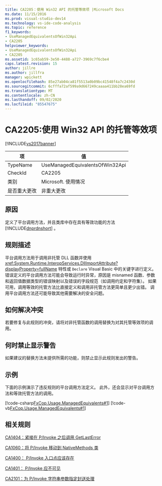 ```yaml
---
title: CA2205：使用 Win32 API 的托管等效项 |Microsoft Docs
ms.date: 11/15/2016
ms.prod: visual-studio-dev14
ms.technology: vs-ide-code-analysis
ms.topic: reference
f1_keywords:
- UseManagedEquivalentsOfWin32Api
- CA2205
helpviewer_keywords:
- UseManagedEquivalentsOfWin32Api
- CA2205
ms.assetid: 1c65ab59-3e50-4488-a727-3969c7f6cbe4
caps.latest.revision: 15
author: jillre
ms.author: jillfra
manager: wpickett
ms.openlocfilehash: 85e27ab04ca81f5513a0b09bc41548f4a7c2430d
ms.sourcegitcommit: 6cfffa72af599a9d667249caaaa411bb28ea69fd
ms.translationtype: MT
ms.contentlocale: zh-CN
ms.lasthandoff: 09/02/2020
ms.locfileid: "85547675"
---
```

# <a name="ca2205-use-managed-equivalents-of-win32-api"></a>CA2205:使用 Win32 API 的托管等效项
[!INCLUDE[vs2017banner](../includes/vs2017banner.md)]

|项|值|
|-|-|
|TypeName|UseManagedEquivalentsOfWin32Api|
|CheckId|CA2205|
|类别|Microsoft. 使用情况|
|是否重大更改|非重大更改|

## <a name="cause"></a>原因
 定义了平台调用方法，并且类库中存在具有等效功能的方法 [!INCLUDE[dnprdnshort](../includes/dnprdnshort-md.md)] 。

## <a name="rule-description"></a>规则描述
 平台调用方法用于调用非托管 DLL 函数并使用 <xref:System.Runtime.InteropServices.DllImportAttribute?displayProperty=fullName> 特性或 `Declare` Visual Basic 中的关键字进行定义。 错误定义的平台调用方法可能会导致运行时异常，原因是 misnamed 函数、参数和返回值数据类型的错误映射以及错误的字段规范（如调用约定和字符集）。 如果可用，调用等效的托管方法比直接定义和调用非托管方法更简单且更少出错。 调用平台调用方法还可能导致其他需要解决的安全问题。

## <a name="how-to-fix-violations"></a>如何解决冲突
 若要修复与此规则的冲突，请将对非托管函数的调用替换为对其托管等效项的调用。

## <a name="when-to-suppress-warnings"></a>何时禁止显示警告
 如果建议的替换方法未提供所需的功能，则禁止显示此规则发出的警告。

## <a name="example"></a>示例
 下面的示例演示了违反规则的平台调用方法定义。 此外，还会显示对平台调用方法和等效托管方法的调用。

 [!code-csharp[FxCop.Usage.ManagedEquivalents#1](../snippets/csharp/VS_Snippets_CodeAnalysis/FxCop.Usage.ManagedEquivalents/cs/FxCop.Usage.ManagedEquivalents.cs#1)]
 [!code-vb[FxCop.Usage.ManagedEquivalents#1](../snippets/visualbasic/VS_Snippets_CodeAnalysis/FxCop.Usage.ManagedEquivalents/vb/FxCop.Usage.ManagedEquivalents.vb#1)]

## <a name="related-rules"></a>相关规则
 [CA1404：紧接在 P/Invoke 之后调用 GetLastError](../code-quality/ca1404-call-getlasterror-immediately-after-p-invoke.md)

 [CA1060：将 P/Invoke 移动到 NativeMethods 类](../code-quality/ca1060-move-p-invokes-to-nativemethods-class.md)

 [CA1400： P/Invoke 入口点应该存在](../code-quality/ca1400-p-invoke-entry-points-should-exist.md)

 [CA1401： P/Invoke 应不可见](../code-quality/ca1401-p-invokes-should-not-be-visible.md)

 [CA2101：为 P/Invoke 字符串参数指定封送处理](../code-quality/ca2101-specify-marshaling-for-p-invoke-string-arguments.md)
